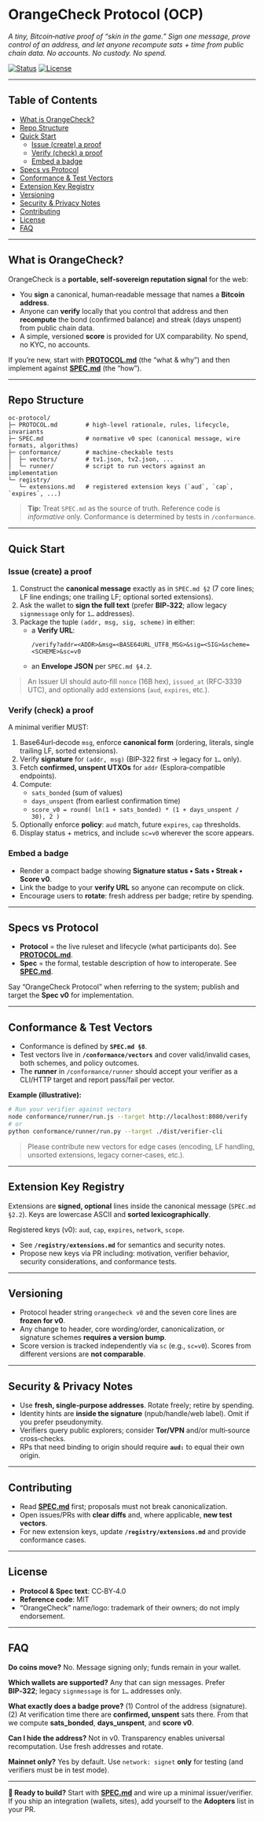 # OrangeCheck Protocol (OCP)

*A tiny, Bitcoin‑native proof of “skin in the game.” Sign one message, prove control of an address, and let anyone recompute sats + time from public chain data. No accounts. No custody. No spend.*

[![Status](https://img.shields.io/badge/status-draft_v0-informational)](#) [![License](https://img.shields.io/badge/license-CC--BY--4.0%20%2F%20MIT-blue)](#) 

---

## Table of Contents

- [What is OrangeCheck?](#what-is-orangecheck)
- [Repo Structure](#repo-structure)
- [Quick Start](#quick-start)
  - [Issue (create) a proof](#issue-create-a-proof)
  - [Verify (check) a proof](#verify-check-a-proof)
  - [Embed a badge](#embed-a-badge)
- [Specs vs Protocol](#specs-vs-protocol)
- [Conformance & Test Vectors](#conformance--test-vectors)
- [Extension Key Registry](#extension-key-registry)
- [Versioning](#versioning)
- [Security & Privacy Notes](#security--privacy-notes)
- [Contributing](#contributing)
- [License](#license)
- [FAQ](#faq)

---

## What is OrangeCheck?

OrangeCheck is a **portable, self‑sovereign reputation signal** for the web:

- You **sign** a canonical, human‑readable message that names a **Bitcoin address**.
- Anyone can **verify** locally that you control that address and then **recompute** the bond (confirmed balance) and streak (days unspent) from public chain data.
- A simple, versioned **score** is provided for UX comparability. No spend, no KYC, no accounts.

If you’re new, start with **[PROTOCOL.md](./PROTOCOL.md)** (the “what & why”) and then implement against **[SPEC.md](./SPEC.md)** (the “how”).

---

## Repo Structure

```
oc-protocol/
├─ PROTOCOL.md        # high-level rationale, rules, lifecycle, invariants
├─ SPEC.md            # normative v0 spec (canonical message, wire formats, algorithms)
├─ conformance/       # machine-checkable tests
│  ├─ vectors/        # tv1.json, tv2.json, ...
│  └─ runner/         # script to run vectors against an implementation
└─ registry/
   └─ extensions.md   # registered extension keys (`aud`, `cap`, `expires`, ...)
```

> **Tip:** Treat `SPEC.md` as the source of truth. Reference code is *informative* only. Conformance is determined by tests in `/conformance`.

---

## Quick Start

### Issue (create) a proof

1. Construct the **canonical message** exactly as in `SPEC.md §2` (7 core lines; LF line endings; one trailing LF; optional sorted extensions).
2. Ask the wallet to **sign the full text** (prefer **BIP‑322**; allow legacy `signmessage` only for `1…` addresses).
3. Package the tuple `(addr, msg, sig, scheme)` in either:
   - a **Verify URL**:  
     ```
     /verify?addr=<ADDR>&msg=<BASE64URL_UTF8_MSG>&sig=<SIG>&scheme=<SCHEME>&sc=v0
     ```
   - an **Envelope JSON** per `SPEC.md §4.2`.

> An Issuer UI should auto‑fill `nonce` (16B hex), `issued_at` (RFC‑3339 UTC), and optionally add extensions (`aud`, `expires`, etc.).

### Verify (check) a proof

A minimal verifier MUST:

1. Base64url‑decode `msg`, enforce **canonical form** (ordering, literals, single trailing LF, sorted extensions).
2. Verify **signature** for `(addr, msg)` (BIP‑322 first → legacy for `1…` only).
3. Fetch **confirmed, unspent UTXOs** for `addr` (Esplora‑compatible endpoints).
4. Compute:
   - `sats_bonded` (sum of values)
   - `days_unspent` (from earliest confirmation time)
   - `score_v0 = round( ln(1 + sats_bonded) * (1 + days_unspent / 30), 2 )`
5. Optionally enforce **policy**: `aud` match, future `expires`, `cap` thresholds.
6. Display status + metrics, and include `sc=v0` wherever the score appears.

### Embed a badge

- Render a compact badge showing **Signature status • Sats • Streak • Score v0**.  
- Link the badge to your **verify URL** so anyone can recompute on click.  
- Encourage users to **rotate**: fresh address per badge; retire by spending.

---

## Specs vs Protocol

- **Protocol** = the live ruleset and lifecycle (what participants do). See **[PROTOCOL.md](./PROTOCOL.md)**.  
- **Spec** = the formal, testable description of how to interoperate. See **[SPEC.md](./SPEC.md)**.

Say “OrangeCheck Protocol” when referring to the system; publish and target the **Spec v0** for implementation.

---

## Conformance & Test Vectors

- Conformance is defined by **`SPEC.md §8`**.  
- Test vectors live in **`/conformance/vectors`** and cover valid/invalid cases, both schemes, and policy outcomes.  
- The **runner** in `/conformance/runner` should accept your verifier as a CLI/HTTP target and report pass/fail per vector.

**Example (illustrative):**
```bash
# Run your verifier against vectors
node conformance/runner/run.js --target http://localhost:8080/verify
# or
python conformance/runner/run.py --target ./dist/verifier-cli
```

> Please contribute new vectors for edge cases (encoding, LF handling, unsorted extensions, legacy corner‑cases, etc.).

---

## Extension Key Registry

Extensions are **signed, optional** lines inside the canonical message (`SPEC.md §2.2`). Keys are lowercase ASCII and **sorted lexicographically**.

Registered keys (v0): `aud`, `cap`, `expires`, `network`, `scope`.

- See **`/registry/extensions.md`** for semantics and security notes.
- Propose new keys via PR including: motivation, verifier behavior, security considerations, and conformance tests.

---

## Versioning

- Protocol header string `orangecheck v0` and the seven core lines are **frozen for v0**.
- Any change to header, core wording/order, canonicalization, or signature schemes **requires a version bump**.
- Score version is tracked independently via `sc` (e.g., `sc=v0`). Scores from different versions are **not comparable**.

---

## Security & Privacy Notes

- Use **fresh, single‑purpose addresses**. Rotate freely; retire by spending.
- Identity hints are **inside the signature** (npub/handle/web label). Omit if you prefer pseudonymity.
- Verifiers query public explorers; consider **Tor/VPN** and/or multi‑source cross‑checks.
- RPs that need binding to origin should require **`aud:`** to equal their own origin.

---

## Contributing

- Read **[SPEC.md](./SPEC.md)** first; proposals must not break canonicalization.  
- Open issues/PRs with **clear diffs** and, where applicable, **new test vectors**.  
- For new extension keys, update **`/registry/extensions.md`** and provide conformance cases.

---

## License

- **Protocol & Spec text**: CC‑BY‑4.0  
- **Reference code**: MIT  
- “OrangeCheck” name/logo: trademark of their owners; do not imply endorsement.

---

## FAQ

**Do coins move?** No. Message signing only; funds remain in your wallet.

**Which wallets are supported?** Any that can sign messages. Prefer **BIP‑322**; legacy `signmessage` is for `1…` addresses only.  

**What exactly does a badge prove?** (1) Control of the address (signature). (2) At verification time there are **confirmed, unspent** sats there. From that we compute **sats_bonded**, **days_unspent**, and **score v0**.  

**Can I hide the address?** Not in v0. Transparency enables universal recomputation. Use fresh addresses and rotate.  

**Mainnet only?** Yes by default. Use `network: signet` **only** for testing (and verifiers must be in test mode).

---

**🚀 Ready to build?** Start with **[SPEC.md](./SPEC.md)** and wire up a minimal issuer/verifier. If you ship an integration (wallets, sites), add yourself to the **Adopters** list in your PR.
